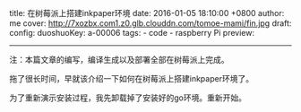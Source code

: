 title: 在树莓派上搭建inkpaper环境
date: 2016-01-05 18:10:00 +0800
author: me
cover: http://7xozbx.com1.z0.glb.clouddn.com/tomoe-mami/fin.jpg
draft: 
config:
    duoshuoKey: a-00006
tags:
    - code
    - raspberry Pi
preview: 

---

注：本篇文章的编写，编译生成以及部署全部在树莓派上完成。

拖了很长时间，早就该介绍一下如何在树莓派上搭建inkpaper环境了。
<!--more-->

为了重新演示安装过程，我先卸载掉了安装好的go环境。重新开始。





